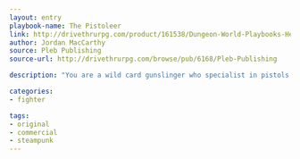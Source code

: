 ```yaml
---
layout: entry
playbook-name: The Pistoleer
link: http://drivethrurpg.com/product/161538/Dungeon-World-Playbooks-Heroes-of-Steam-Bundle
author: Jordan MacCarthy
source: Pleb Publishing
source-url: http://drivethrurpg.com/browse/pub/6168/Pleb-Publishing

description: "You are a wild card gunslinger who specialist in pistols."

categories:
- fighter

tags:
- original
- commercial
- steampunk
---
```

